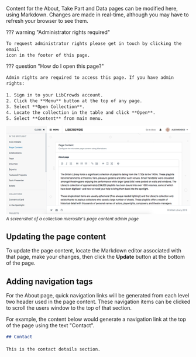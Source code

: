 Content for the About, Take Part and Data pages can be modified here, using
Markdown. Changes are made in real-time, although you may have to refresh your
browser to see them.

??? warning "Administrator rights required"

    To request administrator rights please get in touch by clicking the email
    icon in the footer of this page.

??? question "How do I open this page?"

    Admin rights are required to access this page. If you have admin rights:

    1. Sign in to your LibCrowds account.
    2. Click the **Menu** button at the top of any page.
    3. Select **Open Collection**.
    4. Locate the collection in the table and click **Open**.
    5. Select **Content** from main menu.

![A screenshot of a collection microsite's page content admin page](/assets/img/collection/content.png?raw=true)
<br><small>*A screenshot of a collection microsite's page content admin page*</small>

## Updating the page content

To update the page content, locate the Markdown editor associated with that
page, make your changes, then click the **Update** button at the bottom of the
page.

## Adding navigation tags

For the About page, quick navigation links will be generated from each level
two header used in the page content. These navigation items can be clicked to
scroll the users window to the top of that section.

For example, the content below would generate a navigation link at the top
of the page using the text "Contact".

```markdown
## Contact

This is the contact details section.
```

